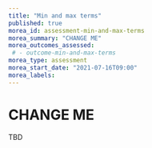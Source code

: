 ```yaml
---
title: "Min and max terms"
published: true
morea_id: assessment-min-and-max-terms
morea_summary: "CHANGE ME"
morea_outcomes_assessed:
 # - outcome-min-and-max-terms
morea_type: assessment
morea_start_date: "2021-07-16T09:00"
morea_labels:
---
```

# CHANGE ME

TBD
